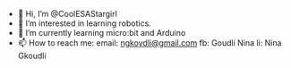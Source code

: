 - 👋 Hi, I’m @CoolESAStargirl
- 👀 I’m interested in learning robotics.
- 🌱 I’m currently learning micro:bit and Arduino
- 📫 How to reach me:
email: ngkoydli@gmail.com
fb: Goudli Nina
li: Nina Gkoudli

<!---
CoolESAStargirl/CoolESAStargirl is a ✨ special ✨ repository because its `README.md` (this file) appears on your GitHub profile.
You can click the Preview link to take a look at your changes.
--->
